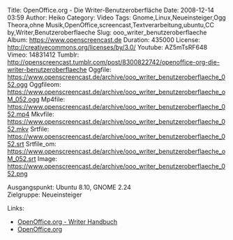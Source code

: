 Title: OpenOffice.org - Die Writer-Benutzeroberfläche
Date: 2008-12-14 03:59
Author: Heiko
Category: Video
Tags: Gnome,Linux,Neueinsteiger,Ogg Theora,ohne Musik,OpenOffice,screencast,Textverarbeitung,ubuntu,CC by,Writer,Benutzeroberflaeche
Slug: ooo_writer_benutzeroberflaeche
Album: https://www.openscreencast.de
Duration: 435000
License: http://creativecommons.org/licenses/by/3.0/
Youtube: AZ5mTsRF648
Vimeo: 14831412
Tumblr: http://openscreencast.tumblr.com/post/8300822742/openoffice-org-die-writer-benutzeroberflaeche
Oggfile: https://www.openscreencast.de/archive/ooo_writer_benutzeroberflaeche_052.ogg
Oggfileom: https://www.openscreencast.de/archive/ooo_writer_benutzeroberflaeche_oM_052.ogg
Mp4file: https://www.openscreencast.de/archive/ooo_writer_benutzeroberflaeche_052.mp4
Mkvfile: https://www.openscreencast.de/archive/ooo_writer_benutzeroberflaeche_052.mkv
Srtfile: https://www.openscreencast.de/archive/ooo_writer_benutzeroberflaeche_052.srt
Srtfile_om: https://www.openscreencast.de/archive/ooo_writer_benutzeroberflaeche_oM_052.srt
Image: https://www.openscreencast.de/archive/ooo_writer_benutzeroberflaeche_052.png

Ausgangspunkt: Ubuntu 8.10, GNOME 2.24  
Zielgruppe: Neueinsteiger  

Links:

  * [OpenOffice.org - Writer Handbuch](http://oooauthors.org/de/veroeffentlicht/writer/)
  * [OpenOffice.org](http://de.openoffice.org/)

